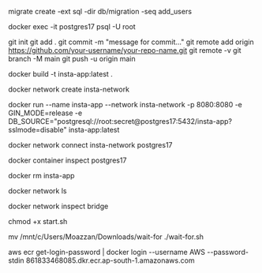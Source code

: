 <!-- new migration file command -->
migrate create -ext sql -dir db/migration -seq add_users

<!-- access postgres shell -->
docker exec -it postgres17 psql -U root

<!-- github upload steps -->
git init
git add .
git commit -m "message for commit..."
git remote add origin https://github.com/your-username/your-repo-name.git
git remote -v
git branch -M main
git push -u origin main

<!-- (1) build docker image of project -->
docker build -t insta-app:latest .

<!-- (2) creating a new network so postgres and insta can have same network -->
docker network create insta-network

<!-- (3) start container from built image -->
docker run --name insta-app --network insta-network -p 8080:8080 -e GIN_MODE=release -e DB_SOURCE="postgresql://root:secret@postgres17:5432/insta-app?sslmode=disable" insta-app:latest

<!-- (4) to connect network  -->
docker network connect insta-network postgres17

<!-- to check ip address of running container -->
docker container inspect postgres17

<!-- remove a container -->
docker rm insta-app

<!-- check networks of docker containers -->
docker network ls

<!-- for more details about a docker network (bridge is name of network) -->
docker network inspect bridge

<!-- to lauch all services in a docker network at onnce using docker-compose -->

<!-- to make file executable -->
chmod +x start.sh

<!-- command to move from windows download folder to current work dir -->
mv /mnt/c/Users/Moazzan/Downloads/wait-for ./wait-for.sh

<!-- login to aws ecr using cli -->
aws ecr get-login-password | docker login --username AWS --password-stdin 861833468085.dkr.ecr.ap-south-1.amazonaws.com